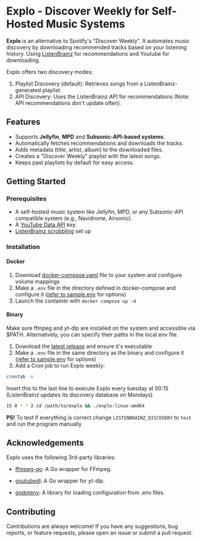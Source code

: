 # Explo - Discover Weekly for Self-Hosted Music Systems

**Explo** is an alternative to Spotify's "Discover Weekly". It automates music discovery by downloading recommended tracks based on your listening history. Using [ListenBrainz](https://listenbrainz.org/) for recommendations and Youtube for downloading.

Explo offers two discovery modes:

1. Playlist Discovery (default): Retrieves songs from a ListenBrainz-generated playlist.
2. API Discovery: Uses the ListenBrainz API for recommendations (Note: API recommendations don't update often).

## Features

- Supports **Jellyfin**, **MPD** and **Subsonic-API-based systems**.
- Automatically fetches recommendations and downloads the tracks.
- Adds metadata (title, artist, album) to the downloaded files.
- Creates a "Discover Weekly" playlist with the latest songs.
- Keeps past playlists by default for easy access.

## Getting Started

### Prerequisites

- A self-hosted music system like Jellyfin, MPD, or any Subsonic-API compatible system (e.g., Navidrome, Airsonic).
- A [YouTube Data API](https://developers.google.com/youtube/v3/getting-started) key.
- [ListenBrainz scrobbling](https://listenbrainz.org/add-data/) set up

### Installation

#### Docker

1. Download [docker-compose.yaml](https://github.com/LumePart/Explo/blob/main/docker-compose.yaml) file to your system and configure volume mappings
2. Make a ``.env`` file in the directory defined in docker-compose and configure it ([refer to sample.env](https://github.com/LumePart/Explo/blob/main/sample.env) for options)
3. Launch the container with `docker compose up -d`

#### Binary

Make sure ffmpeg and yt-dlp are installed on the system and accessible via $PATH. Alternatively, you can specify their paths in the local.env file.

1. Download the [latest release](https://github.com/LumePart/Explo/releases/latest) and ensure it's executable
2. Make a ``.env`` file in the same directory as the binary and configure it ([refer to sample.env](https://github.com/LumePart/Explo/blob/main/sample.env) for options)
3. Add a Cron job to run Explo weekly:
```bash
crontab -e
```
Insert this to the last line to execute Explo every tuesday at 00:15 (ListenBrainz updates its discovery database on Mondays)
```bash
15 0 * * 2 cd /path/to/explo && ./explo-linux-amd64
```
**PS!** To test if everything is correct change ``LISTENBRAINZ_DISCOVERY`` to ``test`` and run the program manually

## Acknowledgements

Explo uses the following 3rd-party libraries:

- [ffmpeg-go](https://github.com/u2takey/ffmpeg-go): A Go wrapper for FFmpeg.

- [goutubedl](https://github.com/wader/goutubedl): A Go wrapper for yt-dlp.

- [godotenv](https://github.com/joho/godotenv): A library for loading configuration from .env files.

## Contributing

Contributions are always welcome! If you have any suggestions, bug reports, or feature requests, please open an issue or submit a pull request.
